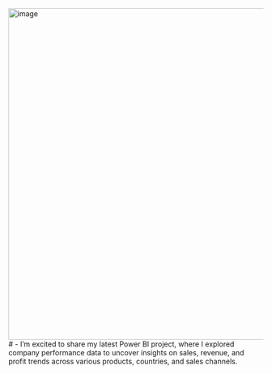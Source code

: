 

<img width="1166" height="655" alt="image" src="https://github.com/user-attachments/assets/4658df29-82b6-4449-a0ed-e193bca97270" />
# -
I’m excited to share my latest Power BI project, where I explored company performance data to uncover insights on sales, revenue, and profit trends across various products, countries, and sales channels.
